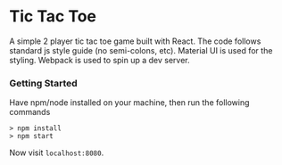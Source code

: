 # Tic Tac Toe
A simple 2 player tic tac toe game built with React. The code follows standard js style guide (no semi-colons, etc).
Material UI is used for the styling. Webpack is used to spin up a dev server.

### Getting Started

Have npm/node installed on your machine, then run the following commands

```
> npm install
> npm start
```

Now visit `localhost:8080`.
